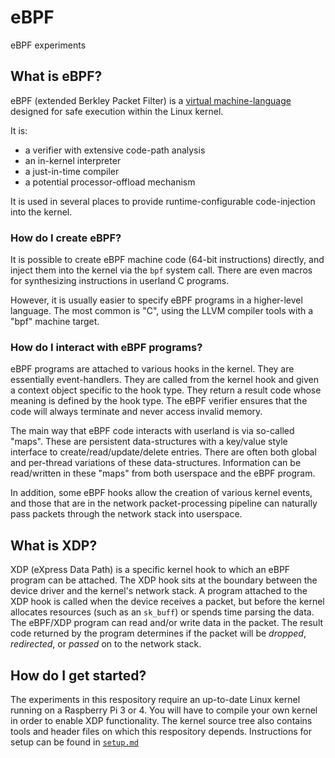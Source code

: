 # eBPF

eBPF experiments

## What is eBPF?

eBPF (extended Berkley Packet Filter) is a [virtual machine-language](eBPF.md)
designed for safe execution within the Linux kernel.

It is:
  * a verifier with extensive code-path analysis
  * an in-kernel interpreter
  * a just-in-time compiler
  * a potential processor-offload mechanism

It is used in several places to provide runtime-configurable code-injection into the kernel.

### How do I create eBPF?

It is possible to create eBPF machine code (64-bit instructions) directly,
and inject them into the kernel via the `bpf` system call.
There are even macros for synthesizing instructions in userland C programs.

However, it is usually easier to specify eBPF programs in a higher-level language.
The most common is "C", using the LLVM compiler tools with a "bpf" machine target.

### How do I interact with eBPF programs?

eBPF programs are attached to various hooks in the kernel.
They are essentially event-handlers.
They are called from the kernel hook and given a context object specific to the hook type.
They return a result code whose meaning is defined by the hook type.
The eBPF verifier ensures that the code will always terminate and never access invalid memory.

The main way that eBPF code interacts with userland is via so-called "maps".
These are persistent data-structures with a key/value style interface to create/read/update/delete entries.
There are often both global and per-thread variations of these data-structures.
Information can be read/written in these "maps" from both userspace and the eBPF program.

In addition, some eBPF hooks allow the creation of various kernel events,
and those that are in the network packet-processing pipeline
can naturally pass packets through the network stack into userspace.

## What is XDP?

XDP (eXpress Data Path) is a specific kernel hook to which an eBPF program can be attached.
The XDP hook sits at the boundary between the device driver and the kernel's network stack.
A program attached to the XDP hook is called when the device receives a packet,
but before the kernel allocates resources (such as an `sk_buff`) or spends time parsing the data.
The eBPF/XDP program can read and/or write data in the packet.
The result code returned by the program determines if the packet will be
_dropped_, _redirected_, or _passed_ on to the network stack.

## How do I get started?

The experiments in this respository require an up-to-date Linux kernel running on a Raspberry Pi 3 or 4.
You will have to compile your own kernel in order to enable XDP functionality.
The kernel source tree also contains tools and header files on which this respository depends.
Instructions for setup can be found in [`setup.md`](setup.md)
